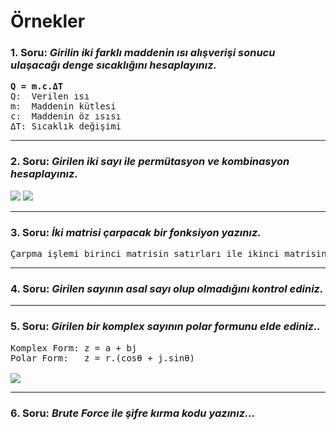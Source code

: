 # Örnekler

### 1. Soru: <i>Girilin iki farklı maddenin ısı alışverişi sonucu ulaşacağı denge sıcaklığını hesaplayınız.</i>

<pre>
<b>Q = m.c.ΔT</b>
Q:  Verilen ısı
m:  Maddenin kütlesi
c:  Maddenin öz ısısı
ΔT: Sıcaklık değişimi
</pre>

---

### 2. Soru: <i>Girilen iki sayı ile permütasyon ve kombinasyon hesaplayınız.</i>

<img src="https://www.hesaplama.net/images/permutasyon.png">
<img src="https://www.hesaplama.net/images/kombinasyon.png">

---

### 3. Soru: <i>İki matrisi çarpacak bir fonksiyon yazınız.</i>

<pre>
Çarpma işlemi birinci matrisin satırları ile ikinci matrisin sütunları çarpılıp toplanarak yapılır.
</pre>

---

### 4. Soru: <i>Girilen sayının asal sayı olup olmadığını kontrol ediniz.</i>

---

### 5. Soru: <i>Girilen bir komplex sayının polar formunu elde ediniz..</i>

<pre>
Komplex Form: z = a + bj
Polar Form:   z = r.(cosθ + j.sinθ)

<img src="https://www.varsitytutors.com/assets/vt-hotmath-legacy/hotmath_help/topics/polar-form-of-a-complex-number/polar-form-of-cn.gif">
</pre>

---

### 6. Soru: <i>Brute Force ile şifre kırma kodu yazınız...</i>

